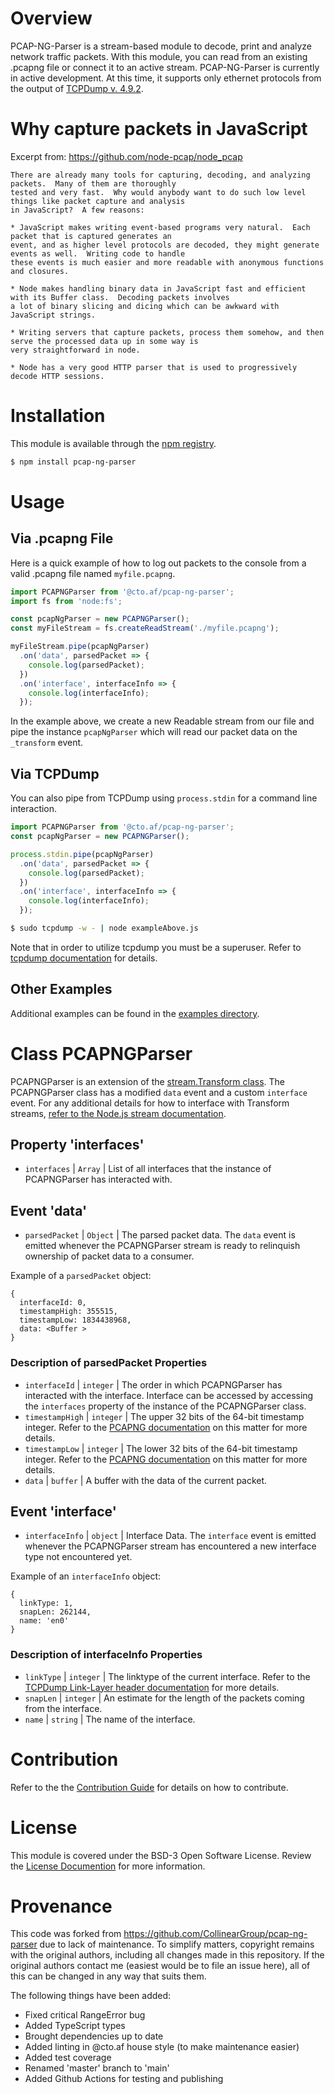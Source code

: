 
# Overview
PCAP-NG-Parser is a stream-based module to decode, print and analyze network traffic packets. With this module, you can read from an existing .pcapng file or connect it to an active stream. PCAP-NG-Parser is currently in active development. At this time, it supports only ethernet protocols from the output of [TCPDump v. 4.9.2](http://www.tcpdump.org/).

# Why capture packets in JavaScript

Excerpt from:
<https://github.com/node-pcap/node_pcap>

```
There are already many tools for capturing, decoding, and analyzing packets.  Many of them are thoroughly
tested and very fast.  Why would anybody want to do such low level things like packet capture and analysis
in JavaScript?  A few reasons:

* JavaScript makes writing event-based programs very natural.  Each packet that is captured generates an
event, and as higher level protocols are decoded, they might generate events as well.  Writing code to handle
these events is much easier and more readable with anonymous functions and closures.

* Node makes handling binary data in JavaScript fast and efficient with its Buffer class.  Decoding packets involves
a lot of binary slicing and dicing which can be awkward with JavaScript strings.

* Writing servers that capture packets, process them somehow, and then serve the processed data up in some way is
very straightforward in node.

* Node has a very good HTTP parser that is used to progressively decode HTTP sessions.
```

# Installation

This module is available through the [npm registry](https://www.npmjs.com/).

```bash
$ npm install pcap-ng-parser
```

# Usage

## Via .pcapng File
Here is a quick example of how to log out packets to the console from a valid .pcapng file named `myfile.pcapng`.

```javascript
import PCAPNGParser from '@cto.af/pcap-ng-parser';
import fs from 'node:fs';

const pcapNgParser = new PCAPNGParser();
const myFileStream = fs.createReadStream('./myfile.pcapng');

myFileStream.pipe(pcapNgParser)
  .on('data', parsedPacket => {
    console.log(parsedPacket);
  })
  .on('interface', interfaceInfo => {
    console.log(interfaceInfo);
  });
```

In the example above, we create a new Readable stream from our file and pipe the instance `pcapNgParser` which will read our packet data on the `_transform` event.

## Via TCPDump

You can also pipe from TCPDump using `process.stdin` for a command line interaction.

```javascript
import PCAPNGParser from '@cto.af/pcap-ng-parser';
const pcapNgParser = new PCAPNGParser();

process.stdin.pipe(pcapNgParser)
  .on('data', parsedPacket => {
    console.log(parsedPacket);
  })
  .on('interface', interfaceInfo => {
    console.log(interfaceInfo);
  });
```

```bash
$ sudo tcpdump -w - | node exampleAbove.js
```

Note that in order to utilize tcpdump you must be a superuser. Refer to [tcpdump documentation](http://www.tcpdump.org/manpages/tcpdump.1.html) for details.

## Other Examples

Additional examples can be found in the [examples directory](./examples).

# Class PCAPNGParser

PCAPNGParser is an extension of the [stream.Transform class](https://nodejs.org/api/stream.html#stream_class_stream_transform). The PCAPNGParser class has a modified `data` event and a custom `interface` event. For any additional details for how to interface with Transform streams, [refer to the Node.js stream documentation](https://nodejs.org/api/stream.html#stream_stream).

## Property 'interfaces'

- `interfaces` | `Array` | List of all interfaces that the instance of PCAPNGParser has interacted with.

## Event 'data'

- `parsedPacket` | `Object` | The parsed packet data. The `data` event is emitted whenever the PCAPNGParser stream is ready to relinquish ownership of packet data to a consumer.

Example of a `parsedPacket` object:
```
{
  interfaceId: 0,
  timestampHigh: 355515,
  timestampLow: 1834438968,
  data: <Buffer >
}
```

### Description of parsedPacket Properties

* `interfaceId` | `integer` | The order in which PCAPNGParser has interacted with the interface. Interface can be accessed by accessing the `interfaces` property of the instance of the PCAPNGParser class.
* `timestampHigh` | `integer` | The upper 32 bits of the 64-bit timestamp integer. Refer to the [PCAPNG documentation](http://xml2rfc.tools.ietf.org/cgi-bin/xml2rfc.cgi?url=https://raw.githubusercontent.com/pcapng/pcapng/master/draft-tuexen-opsawg-pcapng.xml&modeAsFormat=html/ascii&type=ascii#rfc.section.4.3) on this matter for more details.
* `timestampLow` | `integer` | The lower 32 bits of the 64-bit timestamp integer. Refer to the [PCAPNG documentation](http://xml2rfc.tools.ietf.org/cgi-bin/xml2rfc.cgi?url=https://raw.githubusercontent.com/pcapng/pcapng/master/draft-tuexen-opsawg-pcapng.xml&modeAsFormat=html/ascii&type=ascii#rfc.section.4.3) on this matter for more details.
* `data` | `buffer` | A buffer with the data of the current packet.

## Event 'interface'

- `interfaceInfo` | `object` | Interface Data. The `interface` event is emitted whenever the PCAPNGParser stream has encountered a new interface type not encountered yet.

Example of an `interfaceInfo` object:
```
{
  linkType: 1,
  snapLen: 262144,
  name: 'en0'
}
```

### Description of interfaceInfo Properties

* `linkType` | `integer` | The linktype of the current interface. Refer to the [TCPDump Link-Layer header documentation](http://www.tcpdump.org/linktypes.html) for more details.
* `snapLen` | `integer` | An estimate for the length of the packets coming from the interface.
* `name` | `string` | The name of the interface.

# Contribution

Refer to the the [Contribution Guide](./docs/CONTRIBUTING.md) for details on how to contribute.

# License

This module is covered under the BSD-3 Open Software License. Review the [License Documention](./docs/LICENSE.md) for more information.

# Provenance

This code was forked from https://github.com/CollinearGroup/pcap-ng-parser due
to lack of maintenance.  To simplify matters, copyright remains with the
original authors, including all changes made in this repository.  If the
original authors contact me (easiest would be to file an issue here), all of
this can be changed in any way that suits them.

The following things have been added:

- Fixed critical RangeError bug
- Added TypeScript types
- Brought dependencies up to date
- Added linting in @cto.af house style (to make maintenance easier)
- Added test coverage
- Renamed 'master' branch to 'main'
- Added Github Actions for testing and publishing

